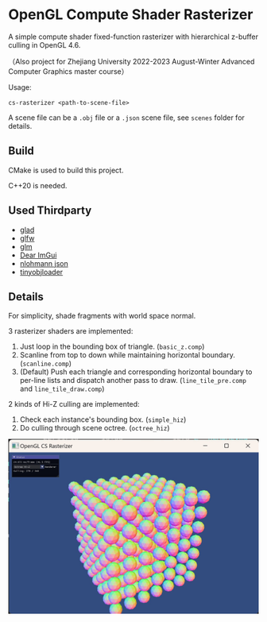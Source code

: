 # OpenGL Compute Shader Rasterizer

A simple compute shader fixed-function rasterizer with hierarchical z-buffer culling in OpenGL 4.6.

（Also project for Zhejiang University 2022-2023 August-Winter Advanced Computer Graphics master course）

Usage:

```
cs-rasterizer <path-to-scene-file>
```

A scene file can be a `.obj` file or a `.json` scene file, see `scenes` folder for details.

## Build

CMake is used to build this project.

C++20 is needed.

## Used Thirdparty

* [glad](https://github.com/Dav1dde/glad)
* [glfw](https://github.com/glfw/glfw)
* [glm](https://github.com/g-truc/glm)
* [Dear ImGui](https://github.com/ocornut/imgui)
* [nlohmann json](https://github.com/nlohmann/json)
* [tinyobjloader](https://github.com/tinyobjloader/tinyobjloader)

## Details

For simplicity, shade fragments with world space normal.

3 rasterizer shaders are implemented:

1. Just loop in the bounding box of triangle. (`basic_z.comp`)
2. Scanline from top to down while maintaining horizontal boundary. (`scanline.comp`)
3. (Default) Push each triangle and corresponding horizontal boundary to per-line lists and dispatch another pass to draw. (`line_tile_pre.comp` and `line_tile_draw.comp`)

2 kinds of Hi-Z culling are implemented:
1. Check each instance's bounding box. (`simple_hiz`)
2. Do culling through scene octree. (`octree_hiz`)

![](./pic/readme.jpg)
